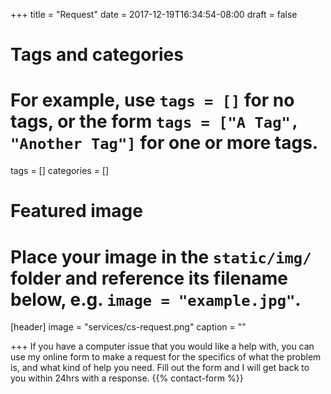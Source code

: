 +++
title = "Request"
date = 2017-12-19T16:34:54-08:00
draft = false

# Tags and categories
# For example, use `tags = []` for no tags, or the form `tags = ["A Tag", "Another Tag"]` for one or more tags.
tags = []
categories = []

# Featured image
# Place your image in the `static/img/` folder and reference its filename below, e.g. `image = "example.jpg"`.
[header]
image = "services/cs-request.png"
caption = ""

+++
If you have a computer issue that you would like a help with, you can use my online form to make a request for the specifics of what the problem is, and what kind of help you need. Fill out the form and I will get back to you within 24hrs with a response.
{{% contact-form %}}
